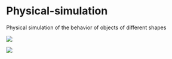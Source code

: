 # Physical-simulation
 Physical simulation of the behavior of objects of different shapes
 
[![](https://res.cloudinary.com/marcomontalbano/image/upload/v1649606164/video_to_markdown/images/youtube--YlrIHuyJcKw-c05b58ac6eb4c4700831b2b3070cd403.jpg)](https://www.youtube.com/watch?v=YlrIHuyJcKw "")

[![](https://res.cloudinary.com/marcomontalbano/image/upload/v1649606192/video_to_markdown/images/youtube--odXnkh8TSQc-c05b58ac6eb4c4700831b2b3070cd403.jpg)](https://www.youtube.com/watch?v=odXnkh8TSQc&t=11s "")
